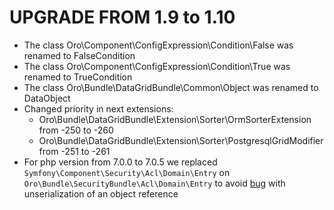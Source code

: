 UPGRADE FROM 1.9 to 1.10
=======================

- The class Oro\Component\ConfigExpression\Condition\False was renamed to FalseCondition
- The class Oro\Component\ConfigExpression\Condition\True was renamed to TrueCondition
- The class Oro\Bundle\DataGridBundle\Common\Object was renamed to DataObject
- Changed priority in next extensions:
    * Oro\Bundle\DataGridBundle\Extension\Sorter\OrmSorterExtension from -250 to -260 
    * Oro\Bundle\DataGridBundle\Extension\Sorter\PostgresqlGridModifier from -251 to -261
- For php version from 7.0.0 to 7.0.5 we replaced `Symfony\Component\Security\Acl\Domain\Entry` on `Oro\Bundle\SecurityBundle\Acl\Domain\Entry` to avoid [bug](https://bugs.php.net/bug.php?id=71940) with unserialization of an object reference
